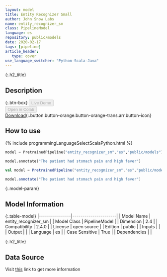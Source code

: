 ```yaml
---
layout: model
title: Entity Recognizer Small
author: John Snow Labs
name: entity_recognizer_sm
class: PipelineModel
language: es
repository: public/models
date: 2020-02-17
tags: [pipeline]
article_header:
   type: cover
use_language_switcher: "Python-Scala-Java"
---
```


{:.h2_title}
## Description 




{:.btn-box}
<button class="button button-orange" disabled>Live Demo</button><br/><button class="button button-orange" disabled>Open in Colab</button><br/>[Download](https://s3.amazonaws.com/auxdata.johnsnowlabs.com/public/models/entity_recognizer_sm_es_2.4.0_2.4_1581978479912.zip){:.button.button-orange.button-orange-trans.arr.button-icon}<br/>

## How to use 
<div class="tabs-box" markdown="1">

{% include programmingLanguageSelectScalaPython.html %}

```python
model = PretrainedPipeline("entity_recognizer_sm","es","public/models")

model.annotate("The patient had stomach pain and high fever")
```

```scala
val model = PretrainedPipeline("entity_recognizer_sm","es","public/models")

model.annotate("The patient had stomach pain and high fever")
```
</div>



{:.model-param}
## Model Information
{:.table-model}
|----------------|----------------------|
| Model Name     | entity_recognizer_sm |
| Model Class    | PipelineModel        |
| Dimension      | 2.4                  |
| Compatibility  | 2.4.0                |
| License        | open source          |
| Edition        | public               |
| Inputs         |                      |
| Output         |                      |
| Language       | es                   |
| Case Sensitive | True                 |
| Dependencies   |                      |




{:.h2_title}
## Data Source
  
Visit [this]() link to get more information

